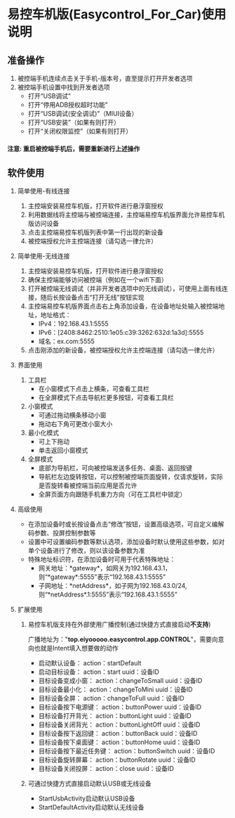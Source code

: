 # 易控车机版(Easycontrol_For_Car)使用说明

## 准备操作
1. 被控端手机连续点击关于手机-版本号，直至提示打开开发者选项
2. 被控端手机设置中找到开发者选项
	- 打开“USB调试”
	- 打开“停用ADB授权超时功能”
	- 打开“USB调试(安全调试)”（MIUI设备）
	- 打开“USB安装”（如果有则打开）
	- 打开“关闭权限监控”（如果有则打开）
#### 注意: 重启被控端手机后，需要重新进行上述操作

## 软件使用
1. 简单使用-有线连接
	1. 主控端安装易控车机版，打开软件进行悬浮窗授权
	2. 利用数据线将主控端与被控端连接，主控端易控车机版界面允许易控车机版访问设备
	3. 点击主控端易控车机版列表中第一行出现的新设备
	4. 被控端授权允许主控端连接（请勾选一律允许）
	
2. 简单使用-无线连接
	1. 主控端安装易控车机版，打开软件进行悬浮窗授权
	2. 确保主控端能够访问被控端（例如在一个wifi下面）
	3. 打开被控端无线调试（并非开发者选项中的无线调试），可使用上面有线连接，随后长按设备点击“打开无线”按钮实现
	4. 主控端易控车机版界面点击右上角添加设备，在设备地址处输入被控端地址，地址格式：
		- IPv4：192.168.43.1:5555
		- IPv6：[2408:8462:2510:1e05:c39:3262:632d:1a3d]:5555
		- 域名：ex.com:5555
	5. 点击刚添加的新设备，被控端授权允许主控端连接（请勾选一律允许）

3. 界面使用
	1. 工具栏
		- 在小窗模式下点击上横条，可查看工具栏
		- 在全屏模式下点击导航栏更多按钮，可查看工具栏
	2. 小窗模式
		- 可通过拖动横条移动小窗
		- 拖动右下角可更改小窗大小
	3. 最小化模式
		- 可上下拖动
		- 单击返回小窗模式
	4. 全屏模式
		- 底部为导航栏，可向被控端发送多任务、桌面、返回按键
		- 导航栏左边旋转按钮，可以控制被控端页面旋转，仅请求旋转，实际是否旋转看被控端当前应用是否允许
		- 全屏页面方向跟随手机重力方向（可在工具栏中锁定）

4. 高级使用
	- 在添加设备时或长按设备点击“修改”按钮，设置高级选项，可自定义编解码参数、投屏控制参数等
	- 设置中可设置编码参数等默认选项，添加设备时默认使用这些参数，如对单个设备进行了修改，则以该设备参数为准
	- 特殊地址标识符，在添加设备时可用于代表特殊地址：
		- 网关地址：\*gateway\*，如网关为192.168.43.1，则“\*gateway\*:5555”表示“192.168.43.1:5555”
		- 子网地址：\*netAddress\*，如子网为192.168.43.0/24, 则“\*netAddress\*.1:5555”表示“192.168.43.1:5555”
	
5. 扩展使用
	1. 易控车机版支持在外部使用广播控制(通过快捷方式直接启动**不支持**)
		
		广播地址为："**top.eiyooooo.easycontrol.app.CONTROL**"，需要向意向也就是Intent填入想要做的动作
		- 启动默认设备：
			action：startDefault
		- 启动目标设备：
			action：start
			uuid：设备ID
		- 目标设备变成小窗：
			action：changeToSmall
			uuid：设备ID
		- 目标设备最小化：
			action：changeToMini
			uuid：设备ID
		- 目标设备全屏：
			action：changeToFull
			uuid：设备ID
		- 目标设备按下电源键：
			action：buttonPower
			uuid：设备ID
		- 目标设备打开背光：
			action：buttonLight
			uuid：设备ID
		- 目标设备关闭背光：
			action：buttonLightOff
			uuid：设备ID
		- 目标设备按下返回键：
			action：buttonBack
			uuid：设备ID
		- 目标设备按下桌面键：
			action：buttonHome
			uuid：设备ID
		- 目标设备按下最近任务键：
			action：buttonSwitch
			uuid：设备ID
		- 目标设备旋转屏幕：
			action：buttonRotate
			uuid：设备ID
		- 目标设备关闭投屏：
			action：close
			uuid：设备ID

	2. 可通过快捷方式直接启动默认USB或无线设备
		- StartUsbActivity启动默认USB设备
		- StartDefaultActivity启动默认无线设备